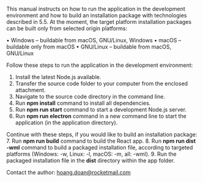 This manual instructs on how to run the application in the development environment and how to build an installation package with technologies described in 5.5. At the moment, the target platform installation packages can be built only from selected origin platforms:

•	Windows  – buildable from macOS, GNU/Linux, Windows
•	macOS – buildable only from macOS
•	GNU/Linux – buildable from macOS, GNU/Linux

Follow these steps to run the application in the development environment:
1.	Install the latest Node.js available.
2.	Transfer the source code folder to your computer from the enclosed attachment.
3.	Navigate to the source code directory in the command line.
4.	Run **npm install** command to install all dependencies.
5.	Run **npm run start** command to start a development Node.js server.
6.	Run **npm run electron** command in a new command line to start the application (in the application directory).

Continue with these steps, if you would like to build an installation package:
7.	Run **npm run build** command to build the React app.
8.	Run **npm run dist -wml** command to build a packaged installation file, according to targeted platforms (Windows: -w, Linux: -l, macOS: -m, all: -wml).
9.	Run the packaged installation file in the **dist** directory within the app folder.

Contact the author: hoang.doan@rocketmail.com